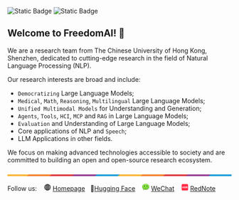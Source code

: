 ![Static Badge](https://img.shields.io/badge/Stars-10.2k-blue?style=social&logo=github)
![Static Badge](https://img.shields.io/badge/Forks-1.4k-blue?style=social&logo=github)

## Welcome to FreedomAI! 👋

We are a research team from The Chinese University of Hong Kong, Shenzhen, dedicated to cutting-edge research in the field of Natural Language Processing (NLP). 

Our research interests are broad and include:

- `Democratizing` Large Language Models;
- `Medical`, `Math`, `Reasoning`, `Multilingual` Large Language Models;
- `Unified Multimodal Models` for Understanding and Generation;
- `Agents`, `Tools`, `HCI`, `MCP` and `RAG` in Large Language Models;
- `Evaluation` and Understanding of Large Language Models;
- Core applications of NLP and `Speech`;
- LLM Applications in other fields.

We focus on making advanced technologies accessible to society and are committed to building an open and open-source research ecosystem. 

![](https://github.com/WangRongsheng/CareGPT/blob/main/assets/images/hx.png?raw=true)

 Follow us: &nbsp;&nbsp;  ![Homepage logo](./homepage-logo.jpg) [Homepage](https://freedomintelligence.github.io/) &nbsp;&nbsp;🤗[Hugging Face](https://huggingface.co/FreedomIntelligence) &nbsp;&nbsp; ![WeChat logo](./wechat.png) [WeChat]() &nbsp;&nbsp; ![RedNote logo](./xiaohongshu-logo.png) [RedNote](https://www.xiaohongshu.com/user/profile/683e7dcc000000001d009399) &nbsp;&nbsp;
